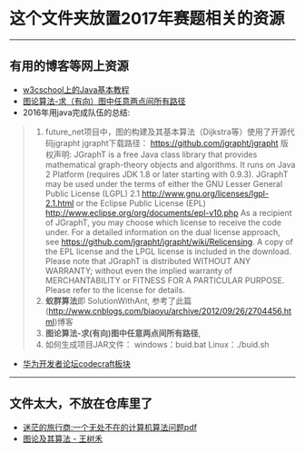 # 这个文件夹放置2017年赛题相关的资源

---
## 有用的博客等网上资源

- [w3cschool上的Java基本教程](http://www.w3cschool.cn/java/java-tutorial.html)
- [图论算法-求（有向）图中任意两点间所有路径](http://hlzhou.iteye.com/blog/1003106)
- 2016年用java完成队伍的总结:

> 1. future_net项目中，图的构建及其基本算法（Dijkstra等）使用了开源代码jgrapht jgrapht下载路径： https://github.com/jgrapht/jgrapht 版权声明: JGraphT is a free Java class library that provides mathematical graph-theory objects and algorithms. It runs on Java 2 Platform (requires JDK 1.8 or later starting with 0.9.3). JGraphT may be used under the terms of either the GNU Lesser General Public License (LGPL) 2.1 http://www.gnu.org/licenses/lgpl-2.1.html or the Eclipse Public License (EPL) http://www.eclipse.org/org/documents/epl-v10.php As a recipient of JGraphT, you may choose which license to receive the code under. For a detailed information on the dual license approach, see https://github.com/jgrapht/jgrapht/wiki/Relicensing. A copy of the EPL license and the LPGL license is included in the download. Please note that JGraphT is distributed WITHOUT ANY WARRANTY; without even the implied warranty of MERCHANTABILITY or FITNESS FOR A PARTICULAR PURPOSE. Please refer to the license for details. 
> 2. **蚁群算法**即 SolutionWithAnt, 参考了此篇(http://www.cnblogs.com/biaoyu/archive/2012/09/26/2704456.html)博客 
> 3. **图论算法-求(有向)图中任意两点间所有路径**,
> 4. 如何生成项目JAR文件： windows：buid.bat Linux：./buid.sh

- [华为开发者论坛codecraft板块](http://developer.huawei.com/ict/forum/forum.php?mod=forumdisplay&fid=157)




---
## 文件太大，不放在仓库里了

- [迷茫的旅行商:一个无处不在的计算机算法问题pdf](http://download.csdn.net/download/hx0_0_8/9503577)
- [图论及其算法 - 王树禾](http://pan.baidu.com/s/1qYLekGW)








